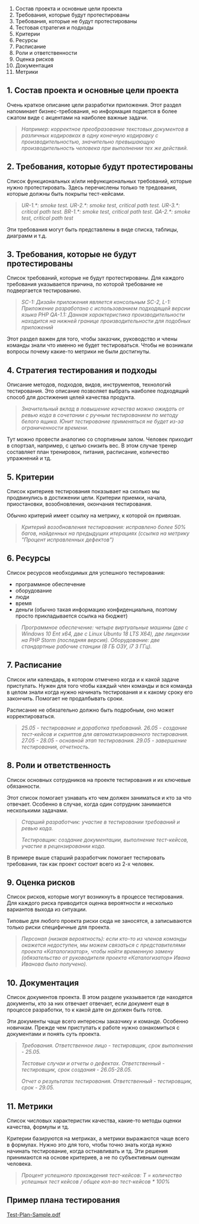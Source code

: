 1. Состав проекта и основные цели проекта
2. Требования, которые будут протестированы
3. Требования, которые не будут протестированы
4. Тестовая стратегия и подходы
5. Критерии
6. Ресурсы
7. Расписание
8. Роли и ответственности
9. Оценка рисков
10. Документация
11. Метрики

## 1. Состав проекта и основные цели проекта

Очень краткое описание цели разработки приложения. Этот раздел напоминает бизнес-требования, но информация подается в более сжатом виде с акцентами на наиболее важные задачи.

> *Например: корректное преобразование текстовых документов в различных кодировках в одну конечную кодировку с производительностью, значительно превышающую производительность человека при выполнении тех же действий.*

## 2. Требования, которые будут протестированы

Список функциональных и/или нефункциональных требований, которые нужно протестировать. Здесь перечислены только те тредования, которые должны быть покрыты тест-кейсами.

>*UR-1.\*: smoke test.
>UR-2.\*: smoke test, critical path test.
>UR-3.\*: critical path test.
>BR-1.\*: smoke test, critical path test.
>QA-2.\*: smoke test, critical path test*

Эти требования могут быть представлены в виде списка, таблицы, диаграмм и т.д.

## 3. Требования, которые не будут протестированы

Список требований, которые не будут протестированы. Для каждого требования указывается причина, по которой требование не подвергается тестированию.

> *SC-1: Дизайн приложения является консольным
> SC-2, L-1: Приложение разработано с использованием подходящей версии языка PHP
> QA-1.1: Данная характеристика производительности находится на нижней границе производительности для подобных приложений*

Этот раздел важен для того, чтобы заказчик, руководство и члены команды знали что именно не будет тестироваться. Чтобы не возникали вопросы почему какие-то метрики не были достигнуты.

## 4. Стратегия тестирования и подходы

Описание методов, подходов, видов, инструментов, технологий тестирования. Это описание позволяет выбрать наиболее подходящий способ для достижения целей качества продукта.

>*Значительный вклад в повышение качества можно ожидать от ревью кода в сочетании с ручным тестированием по методу белого ящика. Юнит тестирование применяться не будет из-за ограниченности времени.*

Тут можно провести аналогию со спортивным залом. Человек приходит в спортзал, например, с целью снизить вес. В этом случае тренер составляет план тренировок, питания, расписание, количество упражнений и тд.

## 5. Критерии

Список критериев тестирования показывает на сколько мы продвинулись в достижении цели. Критерии приемки, начала, приостановки, возобновления, окончания тестирования.

Обычно критерий имеет ссылку на метрику, к которой он привязан.

>*Критерий возобновления тестирования: исправлено более 50% багов, найденных на предыдущих итерациях (ссылка на метрику "Процент исправленных дефектов")*

## 6. Ресурсы

Список ресурсов необходимых для успешного тестирования:

- программное обеспечение
- оборудование
- люди
- время
- деньги (обычно такая информацию конфиденциальна, поэтому просто прикладывается ссылка на бюджет)

> *Программное обеспечение: четыре виртуальные машины (две с Windows 10 Ent x64, две с Linux Ubuntu 18 LTS X64), две лицензии на PHP Storm (последняя версия).
> Оборудование: две стандартные рабочие станции (8 ГБ ОЗУ, i7 3 ГГц).*

## 7. Расписание

Список или календарь, в котором отмечено когда и к какой задаче приступать. Нужен для того чтобы каждый член команды и вся команда в целом знали когда нужно начинать тестирования и к какому сроку его закончить. Помогает не продалбывать сроки.

Расписание не обязательно должно быть подробным, оно может корректироваться.

>*25.05 - тестирование и доработка требований.
>26.05 - создание тест-кейсов и скриптов для автоматизированного тестирования.
>27.05 - 28.05 - основной этап тестирования.
>29.05 - завершение тестирования, отчетность.*

## 8. Роли и ответственность

Список основных сотрудников на проекте тестирования и их ключевые обязанности. 

Этот список помогает узнавать кто чем должен заниматься и кто за что отвечает. Особенно в случае, когда один сотрудник занимается несколькими задачами.

>*Старший разработчик: участие в тестировании требований и ревью кода.*
>
>*Тестировщик: создание документации, выполнение тест-кейсов, участие в рецензировании кода.*

В примере выше старший разработчик помогает тестировать требования, так как проект состоит всего из 2-х человек.

## 9. Оценка рисков

Список рисков, которые могут возникнуть в процессе тестирования. Для каждого риска приводится оценка вероятности и несколько вариантов выхода из ситуации.

Типовые для любого проекта риски сюда не заносятся, а записываются только риски специфичные для проекта.

>*Персонал (низкая вероятность): если кто-то из членов команды окажется недоступен, мы можем связаться с представителями проекта «Каталогизатор», чтобы найти временную замену (обязательство от руководителя проекта «Каталогизатор» Ивана Иванова было получено).*

## 10. Документация

Список документов проекта. В этом разделе указывается где находятся документы, кто за них отвечает отвечает, если документ еще в процессе разработки, то к какой дате он должен быть готов.

Эти документы чаще всего интересны заказчику и команде. Особенно новичкам. Прежде чем приступать к работе нужно ознакомиться с документами и понять суть проекта.

>*Требования. Ответственное лицо - тестировщик, срок выполнения - 25.05.*
>
>*Тестовые случаи и отчеты о дефектах. Ответственный - тестировщик, срок создания - 26.05-28.05.*
>
>*Отчет о результатах тестирования. Ответственный - тестировщик, срок - 29.05.*

## 11. Метрики

Список числовых характеристик качества, какие-то методы оценки качества, формулы и тд.

Критерии базируются на метриках, а метрики выражаются чаще всего в формулах.
Нужно это для того, чтобы точно знать когда нужно начинать тестирование, когда остнавливать и тд. Эти решения принимаются на основе критериев, а не по субъективным оценкам человека.

>*Процент успешного прохождения тест-кейсов:
>T = количество успешных тест кейсов / общее кол-во тест-кейсов \* 100%*

## Пример плана тестирования

[Test-Plan-Sample.pdf](../../assets/attachments/Test-Plan-Sample.pdf)